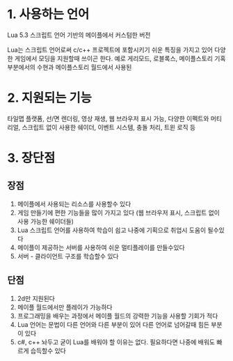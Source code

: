 # 1. 사용하는 언어
Lua 5.3 스크립트 언어 기반의 메이플에서 커스텀한 버전

Lua는 스크립트 언어로써 c/c++ 프로젝트에 포함시키기 쉬운 특징을 가지고 있어 다양한 게임에서 모딩을 지원할때 쓰이곤 한다. 예로 게리모드, 로블록스, 메이플스토리 기혹 부분에서의 수현과 메이플스토리 월드에서 사용된
# 2. 지원되는 기능
타일맵 플랫폼, 선/면 렌더링, 영상 재생, 웹 브라우저 표시 가능, 다양한 이펙트와 머티리얼, 스크립트 없이 사용한 쉐이더, 이벤트 시스템, 충돌 처리, 트윈 로직 등
# 3. 장단점
## 장점
1. 메이플에서 사용되는 리소스를 사용할수 있다
2. 게임 만들기에 편한 기능들을 많이 가지고 있다 (웹 브라우저 표시, 스크립트 없이 사용 가능한 쉐이더들)
3. Lua 스크립트 언어를 사용하여 학습이 쉽고 나중에 기획으로 취업시 도움이 될수있다
4. 메이플이 제공하는 서버를 사용하여 쉬운 멀티플레이를 만들수있다
5. 서버 - 클라이언트 구조를 학습할수 있다
## 단점
1. 2d만 지원된다
2. 메이플 월드에서만 플레이가 가능하다
3. 프로그래밍을 배우는 과정에서 메이플 월드의 강력한 기능을 사용할 기회가 적다
4. Lua 언어는 문법이 다른 언어와 다른 부분이 있어 다른 언어로 넘어갈때 힘든 부분이 있다
5. c#, c++ 놔두고 굳이 Lua를 배워야 할 이유는 없다. 필요하다면 나중에 배워도 빠르게 습득할수 있다
